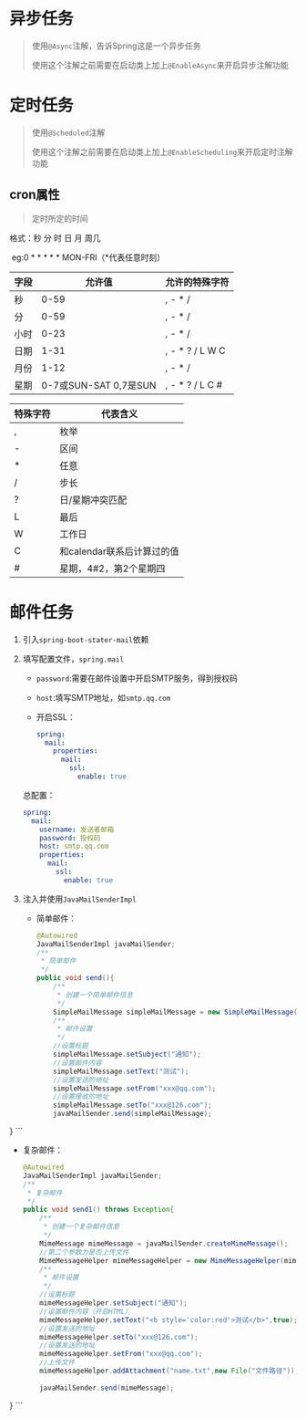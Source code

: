 # 异步任务

> 使用`@Async`注解，告诉Spring这是一个异步任务
>
> 使用这个注解之前需要在启动类上加上`@EnableAsync`来开启异步注解功能

#  定时任务

>  使用`@Scheduled`注解
>
> 使用这个注解之前需要在启动类上加上`@EnableScheduling`来开启定时注解功能

## cron属性

>  定时所定的时间

格式：秒 分 时 日 月 周几

​			eg:0 * * * * * MON-FRI（*代表任意时刻）

| **字段** | **允许值**             | **允许的特殊字符** |
| -------- | ---------------------- | ------------------ |
| 秒       | 0-59                   | , -  * /           |
| 分       | 0-59                   | , -  * /           |
| 小时     | 0-23                   | , -  * /           |
| 日期     | 1-31                   | , -  * ? / L W C   |
| 月份     | 1-12                   | , -  * /           |
| 星期     | 0-7或SUN-SAT  0,7是SUN | , -  * ? / L C #   |

| **特殊字符** | **代表含义**               |
| ------------ | -------------------------- |
| ,            | 枚举                       |
| -            | 区间                       |
| *            | 任意                       |
| /            | 步长                       |
| ?            | 日/星期冲突匹配            |
| L            | 最后                       |
| W            | 工作日                     |
| C            | 和calendar联系后计算过的值 |
| #            | 星期，4#2，第2个星期四     |

# 邮件任务

1. 引入`spring-boot-stater-mail`依赖

2. 填写配置文件，`spring.mail`

   - `password`:需要在邮件设置中开启SMTP服务，得到授权码

   - `host`:填写SMTP地址，如`smtp.qq.com`

   - 开启SSL：

     ```yml
     spring:
       mail:
         properties:
           mail:
             ssl:
               enable: true
     ```

   总配置：

   ```yml
   spring:
     mail:
       username: 发送者邮箱
       password: 授权码
       host: smtp.qq.com
       properties:
         mail:
           ssl:
             enable: true
   ```

3. 注入并使用`JavaMailSenderImpl`

   - 简单邮件：

     ```java
     @Autowired
     JavaMailSenderImpl javaMailSender;
     /**
      * 简单邮件
      */
     public void send(){
         /**
          * 创建一个简单邮件信息
          */
         SimpleMailMessage simpleMailMessage = new SimpleMailMessage();
         /**
          * 邮件设置
          */
         //设置标题
         simpleMailMessage.setSubject("通知");
         //设置邮件内容
         simpleMailMessage.setText("测试");
         //设置发送的地址
         simpleMailMessage.setFrom("xxx@qq.com");
         //设置接收的地址
         simpleMailMessage.setTo("xxx@126.com");
         javaMailSender.send(simpleMailMessage);
  }
     ```

   - 复杂邮件：
   
     ```java
     @Autowired
     JavaMailSenderImpl javaMailSender;
     /**
      * 复杂邮件
      */
     public void send1() throws Exception{
         /**
          * 创建一个复杂邮件信息
          */
         MimeMessage mimeMessage = javaMailSender.createMimeMessage();
         //第二个参数为是否上传文件
         MimeMessageHelper mimeMessageHelper = new MimeMessageHelper(mimeMessage,true);
         /**
          * 邮件设置
          */
         //设置标题
         mimeMessageHelper.setSubject("通知");
         //设置邮件内容（开启HTML）
         mimeMessageHelper.setText("<b style='color:red'>测试</b>",true);
         //设置发送的地址
         mimeMessageHelper.setTo("xxx@126.com");
         //设置发送的地址
         mimeMessageHelper.setFrom("xxx@qq.com");
         //上传文件
         mimeMessageHelper.addAttachment("name.txt",new File("文件路径"));
  
         javaMailSender.send(mimeMessage);
}
     ```
     
     
   
   

